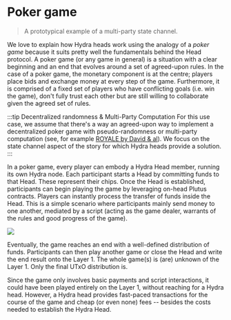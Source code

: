 # Poker game

> A prototypical example of a multi-party state channel.

We love to explain how Hydra heads work using the analogy of a _poker game_ because it suits pretty well the fundamentals behind the Head protocol. A poker game (or any game in general) is a situation with a clear beginning and an end that evolves around a set of agreed-upon rules. In the case of a poker game, the monetary component is at the centre; players place bids and exchange money at every step of the game. Furthermore, it is comprised of a fixed set of players who have conflicting goals (i.e. win the game), don't fully trust each other but are still willing to collaborate given the agreed set of rules.

:::tip Decentralized randomness & Multi-Party Computation
For this use case, we assume that there's a way an agreed-upon way to implement a decentralized poker game with pseudo-randomness or multi-party computation (see, for example [ROYALE by David & al](https://eprint.iacr.org/2018/157)). We focus on the state channel aspect of the story for which Hydra heads provide a solution. 
:::

In a poker game, every player can embody a Hydra Head member, running its own Hydra node. Each participant starts a Head by committing funds to that Head. These represent their chips. Once the Head is established, participants can begin playing the game by leveraging on-head Plutus contracts. Players can instantly process the transfer of funds inside the Head. This is a simple scenario where participants mainly send money to one another, mediated by a script (acting as the game dealer, warrants of the rules and good progress of the game). 

![](./poker.webp)

Eventually, the game reaches an end with a well-defined distribution of funds. Participants can then play another game or close the Head and write the end result onto the Layer 1. The whole game(s) is (are) unknown of the Layer 1. Only the final UTxO distribution is. 

Since the game only involves basic payments and script interactions, it could have been played entirely on the Layer 1, without reaching for a Hydra head. However, a Hydra head provides fast-paced transactions for the course of the game and cheap (or even none) fees -- besides the costs needed to establish the Hydra Head.
